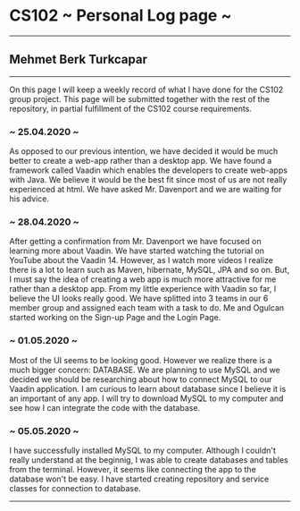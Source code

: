 # CS102 ~ Personal Log page ~
****
## Mehmet Berk Turkcapar 
****

On this page I will keep a weekly record of what I have done for the CS102 group project. This page will be submitted together with the rest of the repository, in partial fulfillment of the CS102 course requirements.

### ~ 25.04.2020 ~
As opposed to our previous intention, we have decided it would be much better to create a web-app rather than a desktop app. We have found a framework called Vaadin which enables the developers to create web-apps with Java. We believe it would be the best fit since most of us are not really experienced at html. We have asked Mr. Davenport and we are waiting for his advice.

### ~ 28.04.2020 ~
After getting a confirmation from Mr. Davenport we have focused on learning more about Vaadin. We have started watching the tutorial on YouTube about the Vaadin 14. However, as I watch more videos I realize there is a lot to learn such as Maven, hibernate, MySQL, JPA and so on. But, I must say the idea of creating a web app is much more attractive for me rather than a desktop app. From my little experience with Vaadin so far, I believe the UI looks really good. We have splitted into 3 teams in our 6 member group and assigned each team with a task to do. Me and Ogulcan started working on the Sign-up Page and the Login Page. 

### ~ 01.05.2020 ~
Most of the UI seems to be looking good. However we realize there is a much bigger concern: DATABASE. We are planning to use MySQL and we decided we should be researching about how to connect MySQL to our Vaadin application. I am curious to learn about database since I believe it is an important of any app. I will try to download MySQL to my computer and see how I can integrate the code with the database.

### ~ 05.05.2020 ~
I have successfully installed MySQL to my computer. Although I couldn't really understand at the beginnig, I was able to create databases and tables from the terminal. However, it seems like connecting the app to the database won't be easy. I have started creating repository and service classes for connection to database.   

****
